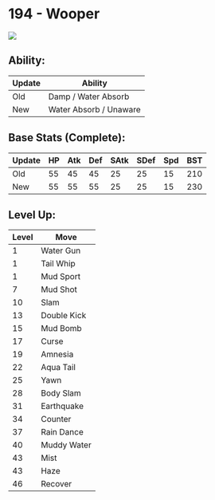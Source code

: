 # 194 - Wooper
![][194]

## Ability:

Update | Ability
---    | ---
Old    | Damp / Water Absorb
New    | Water Absorb / Unaware

## Base Stats (Complete):

Update | HP | Atk | Def | SAtk | SDef | Spd | BST
---    | ---| --- | --- | ---  | ---  | --- | ---
Old    | 55 |  45 |  45 |  25  |  25  |  15  |  210
New    | 55 |  55 |  55 |  25  |  25  |  15  |  230

## Level Up:

Level | Move
---   | ---
  1   | Water Gun
  1   | Tail Whip
  1   | Mud Sport
  7   | Mud Shot
 10   | Slam
 13   | Double Kick
 15   | Mud Bomb
 17   | Curse
 19   | Amnesia
 22   | Aqua Tail
 25   | Yawn
 28   | Body Slam
 31   | Earthquake
 34   | Counter
 37   | Rain Dance
 40   | Muddy Water
 43   | Mist
 43   | Haze
 46   | Recover



[194]: /img/pokemon/194.png
